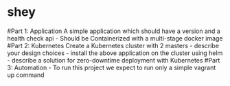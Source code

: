 # shey

#Part 1: Application
    A simple application which should have a version and a health check api
     - Should be Containerized with a multi-stage docker image
#Part 2: Kubernetes
    Create a Kubernetes cluster with 2 masters
     - describe your design choices
     - install the above application on the cluster using helm
     - describe a solution for zero-downtime deployment with Kubernetes
#Part 3: Automation
     - To run this project we expect to run only a simple vagrant up command
